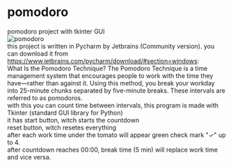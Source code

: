 # pomodoro
pomodoro project with tkinter GUI<br>
![pomodoro](https://user-images.githubusercontent.com/82714611/158576712-7266446b-2cb2-4edc-90f7-2c247af6c8b6.PNG)<br>
this project is written in Pycharm by Jetbrains (Community version).
you can download it from https://www.jetbrains.com/pycharm/download/#section=windows: <br>
What Is the Pomodoro Technique? The Pomodoro Technique is a time management system that encourages people to work with the time they have—rather than against it.
Using this method, you break your workday into 25-minute chunks separated by five-minute breaks.
These intervals are referred to as pomodoros. <br>
with this you can count time between intervals, this program is made with Tkinter (standard GUI library for Python) <br>
it has start button, witch starts the countdown<br>
reset button, witch resetes everything<br>
after each work time under the tomato will appear green check mark "✓" up to 4.<br>
after countdown reaches 00:00, break time (5 min) will replace work time and vice versa.
